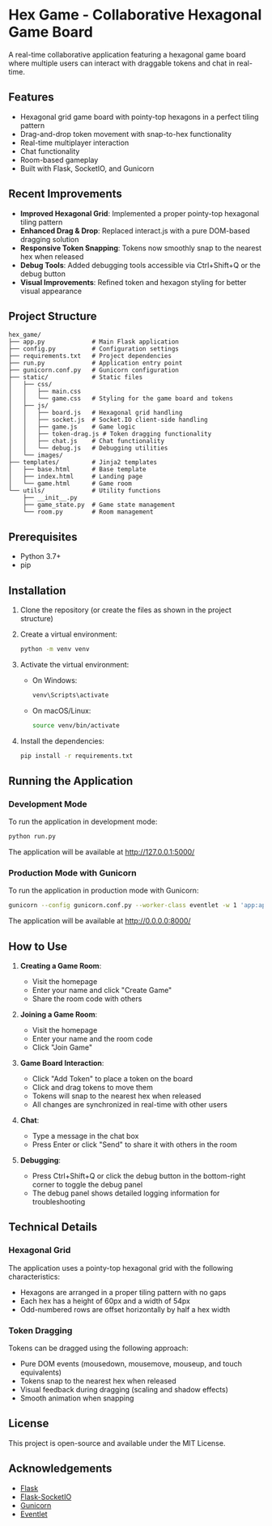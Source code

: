 # Hex Game - Collaborative Hexagonal Game Board

A real-time collaborative application featuring a hexagonal game board where multiple users can interact with draggable tokens and chat in real-time.

## Features

- Hexagonal grid game board with pointy-top hexagons in a perfect tiling pattern
- Drag-and-drop token movement with snap-to-hex functionality
- Real-time multiplayer interaction
- Chat functionality
- Room-based gameplay
- Built with Flask, SocketIO, and Gunicorn

## Recent Improvements

- **Improved Hexagonal Grid**: Implemented a proper pointy-top hexagonal tiling pattern
- **Enhanced Drag & Drop**: Replaced interact.js with a pure DOM-based dragging solution
- **Responsive Token Snapping**: Tokens now smoothly snap to the nearest hex when released
- **Debug Tools**: Added debugging tools accessible via Ctrl+Shift+Q or the debug button
- **Visual Improvements**: Refined token and hexagon styling for better visual appearance

## Project Structure

```
hex_game/
├── app.py             # Main Flask application
├── config.py          # Configuration settings
├── requirements.txt   # Project dependencies
├── run.py             # Application entry point
├── gunicorn.conf.py   # Gunicorn configuration
├── static/            # Static files
│   ├── css/
│   │   ├── main.css
│   │   └── game.css   # Styling for the game board and tokens
│   ├── js/
│   │   ├── board.js   # Hexagonal grid handling
│   │   ├── socket.js  # Socket.IO client-side handling
│   │   ├── game.js    # Game logic
│   │   ├── token-drag.js # Token dragging functionality
│   │   ├── chat.js    # Chat functionality
│   │   └── debug.js   # Debugging utilities
│   └── images/
├── templates/         # Jinja2 templates
│   ├── base.html      # Base template
│   ├── index.html     # Landing page
│   └── game.html      # Game room
└── utils/             # Utility functions
    ├── __init__.py
    ├── game_state.py  # Game state management
    └── room.py        # Room management
```

## Prerequisites

- Python 3.7+
- pip

## Installation

1. Clone the repository (or create the files as shown in the project structure)

2. Create a virtual environment:
   ```bash
   python -m venv venv
   ```

3. Activate the virtual environment:
   - On Windows:
     ```bash
     venv\Scripts\activate
     ```
   - On macOS/Linux:
     ```bash
     source venv/bin/activate
     ```

4. Install the dependencies:
   ```bash
   pip install -r requirements.txt
   ```

## Running the Application

### Development Mode

To run the application in development mode:

```bash
python run.py
```

The application will be available at http://127.0.0.1:5000/

### Production Mode with Gunicorn

To run the application in production mode with Gunicorn:

```bash
gunicorn --config gunicorn.conf.py --worker-class eventlet -w 1 'app:app'
```

The application will be available at http://0.0.0.0:8000/

## How to Use

1. **Creating a Game Room**:
   - Visit the homepage
   - Enter your name and click "Create Game"
   - Share the room code with others

2. **Joining a Game Room**:
   - Visit the homepage
   - Enter your name and the room code
   - Click "Join Game"

3. **Game Board Interaction**:
   - Click "Add Token" to place a token on the board
   - Click and drag tokens to move them
   - Tokens will snap to the nearest hex when released
   - All changes are synchronized in real-time with other users

4. **Chat**:
   - Type a message in the chat box
   - Press Enter or click "Send" to share it with others in the room

5. **Debugging**:
   - Press Ctrl+Shift+Q or click the debug button in the bottom-right corner to toggle the debug panel
   - The debug panel shows detailed logging information for troubleshooting

## Technical Details

### Hexagonal Grid

The application uses a pointy-top hexagonal grid with the following characteristics:
- Hexagons are arranged in a proper tiling pattern with no gaps
- Each hex has a height of 60px and a width of 54px
- Odd-numbered rows are offset horizontally by half a hex width

### Token Dragging

Tokens can be dragged using the following approach:
- Pure DOM events (mousedown, mousemove, mouseup, and touch equivalents)
- Tokens snap to the nearest hex when released
- Visual feedback during dragging (scaling and shadow effects)
- Smooth animation when snapping

## License

This project is open-source and available under the MIT License.

## Acknowledgements

- [Flask](https://flask.palletsprojects.com/)
- [Flask-SocketIO](https://flask-socketio.readthedocs.io/)
- [Gunicorn](https://gunicorn.org/)
- [Eventlet](https://eventlet.net/)